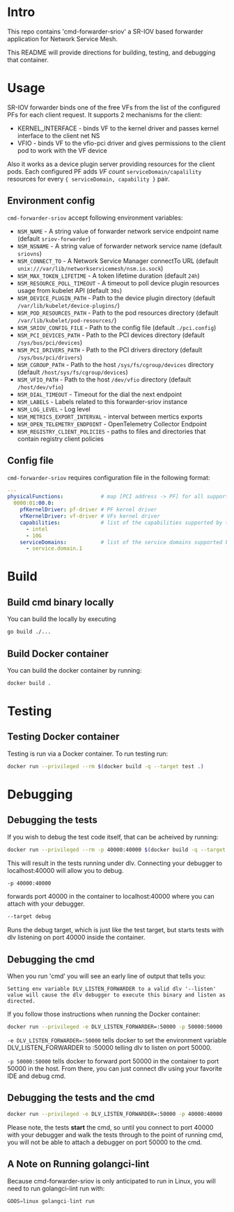 # Intro

This repo contains 'cmd-forwarder-sriov' a SR-IOV based forwarder application for Network Service Mesh. 

This README will provide directions for building, testing, and debugging that container.

# Usage

SR-IOV forwarder binds one of the free VFs from the list of the configured PFs for each client request. It supports 2
mechanisms for the client:
* KERNEL_INTERFACE - binds VF to the kernel driver and passes kernel interface to the client net NS
* VFIO - binds VF to the vfio-pci driver and gives permissions to the client pod to work with the VF device

Also it works as a device plugin server providing resources for the client pods. Each configured PF adds _VF count_
`serviceDomain/capalility` resources for every `{ serviceDomain, capability }` pair.

## Environment config

`cmd-forwarder-sriov` accept following environment variables:

* `NSM_NAME`                        -  A string value of forwarder network service endpoint name (default `sriov-forwarder`)
* `NSM_NSNAME`                      -  A string value of forwarder network service name (default `sriovns`)
* `NSM_CONNECT_TO`                  -  A Network Service Manager connectTo URL (default `unix:///var/lib/networkservicemesh/nsm.io.sock`)
* `NSM_MAX_TOKEN_LIFETIME`          -  A token lifetime duration (default `24h`)
* `NSM_RESOURCE_POLL_TIMEOUT`       -  A timeout to poll device plugin resources usage from kubelet API (default `30s`)
* `NSM_DEVICE_PLUGIN_PATH`          -  Path to the device plugin directory (default `/var/lib/kubelet/device-plugins/`)
* `NSM_POD_RESOURCES_PATH`          -  Path to the pod resources directory (default `/var/lib/kubelet/pod-resources/`)
* `NSM_SRIOV_CONFIG_FILE`           -  Path to the config file (default `./pci.config`)
* `NSM_PCI_DEVICES_PATH`            -  Path to the PCI devices directory (default `/sys/bus/pci/devices`)
* `NSM_PCI_DRIVERS_PATH`            -  Path to the PCI drivers directory (default `/sys/bus/pci/drivers`)
* `NSM_CGROUP_PATH`                 -  Path to the host `/sys/fs/cgroup/devices` directory (default `/host/sys/fs/cgroup/devices`)
* `NSM_VFIO_PATH`                   -  Path to the host `/dev/vfio` directory (default `/host/dev/vfio`)
* `NSM_DIAL_TIMEOUT`                -  Timeout for the dial the next endpoint
* `NSM_LABELS`                      -  Labels related to this forwarder-sriov instance
* `NSM_LOG_LEVEL`                   -  Log level
* `NSM_METRICS_EXPORT_INTERVAL`     -  interval between mertics exports
* `NSM_OPEN_TELEMETRY_ENDPOINT`     -  OpenTelemetry Collector Endpoint
* `NSM_REGISTRY_CLIENT_POLICIES`    -  paths to files and directories that contain registry client policies
 

## Config file

`cmd-forwarder-sriov` requires configuration file in the following format:
```yaml
---
physicalFunctions:            # map [PCI address -> PF] for all supported PFs
  0000:01:00.0:
    pfKernelDriver: pf-driver # PF kernel driver
    vfKernelDriver: vf-driver # VFs kernel driver
    capabilities:             # list of the capabilities supported by the PF
      - intel
      - 10G
    serviceDomains:           # list of the service domains supported by the PF
      - service.domain.1
```

# Build

## Build cmd binary locally

You can build the locally by executing

```bash
go build ./...
```

## Build Docker container

You can build the docker container by running:

```bash
docker build .
```

# Testing

## Testing Docker container

Testing is run via a Docker container.  To run testing run:

```bash
docker run --privileged --rm $(docker build -q --target test .)
```

# Debugging

## Debugging the tests
If you wish to debug the test code itself, that can be acheived by running:

```bash
docker run --privileged --rm -p 40000:40000 $(docker build -q --target debug .)
```

This will result in the tests running under dlv.  Connecting your debugger to localhost:40000 will allow you to debug.

```bash
-p 40000:40000
```
forwards port 40000 in the container to localhost:40000 where you can attach with your debugger.

```bash
--target debug
```

Runs the debug target, which is just like the test target, but starts tests with dlv listening on port 40000 inside the container.

## Debugging the cmd

When you run 'cmd' you will see an early line of output that tells you:

```Setting env variable DLV_LISTEN_FORWARDER to a valid dlv '--listen' value will cause the dlv debugger to execute this binary and listen as directed.```

If you follow those instructions when running the Docker container:
```bash
docker run --privileged -e DLV_LISTEN_FORWARDER=:50000 -p 50000:50000 --rm $(docker build -q --target test .)
```

```-e DLV_LISTEN_FORWARDER=:50000``` tells docker to set the environment variable DLV_LISTEN_FORWARDER to :50000 telling
dlv to listen on port 50000.

```-p 50000:50000``` tells docker to forward port 50000 in the container to port 50000 in the host.  From there, you can
just connect dlv using your favorite IDE and debug cmd.

## Debugging the tests and the cmd

```bash
docker run --privileged -e DLV_LISTEN_FORWARDER=:50000 -p 40000:40000 -p 50000:50000 --rm $(docker build -q --target debug .)
```

Please note, the tests **start** the cmd, so until you connect to port 40000 with your debugger and walk the tests
through to the point of running cmd, you will not be able to attach a debugger on port 50000 to the cmd.

## A Note on Running golangci-lint

Because cmd-forwarder-sriov is only anticipated to run in Linux, you will need to run golangci-lint run with:

```go
GOOS=linux golangci-lint run
```
